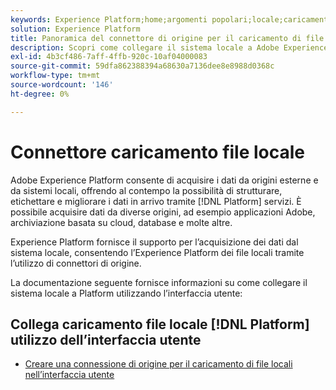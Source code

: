 ```yaml
---
keywords: Experience Platform;home;argomenti popolari;locale;caricamento file locale;sistema locale;home;popular topic;local;file upload;local system
solution: Experience Platform
title: Panoramica del connettore di origine per il caricamento di file locali
description: Scopri come collegare il sistema locale a Adobe Experience Platform utilizzando l’interfaccia utente
exl-id: 4b3cf486-7aff-4ffb-920c-10af04000083
source-git-commit: 59dfa862388394a68630a7136dee8e8988d0368c
workflow-type: tm+mt
source-wordcount: '146'
ht-degree: 0%

---
```


# Connettore caricamento file locale

Adobe Experience Platform consente di acquisire i dati da origini esterne e da sistemi locali, offrendo al contempo la possibilità di strutturare, etichettare e migliorare i dati in arrivo tramite [!DNL Platform] servizi. È possibile acquisire dati da diverse origini, ad esempio applicazioni Adobe, archiviazione basata su cloud, database e molte altre.

Experience Platform fornisce il supporto per l’acquisizione dei dati dal sistema locale, consentendo l’Experience Platform dei file locali tramite l’utilizzo di connettori di origine.

La documentazione seguente fornisce informazioni su come collegare il sistema locale a Platform utilizzando l’interfaccia utente:

## Collega caricamento file locale [!DNL Platform] utilizzo dell’interfaccia utente

- [Creare una connessione di origine per il caricamento di file locali nell’interfaccia utente](../../tutorials/ui/create/local-system/local-file-upload.md)
